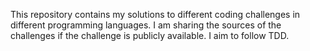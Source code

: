 This repository contains my solutions to different coding challenges in different programming languages. I am sharing the sources of the challenges if the challenge is publicly available. I aim to follow TDD.

